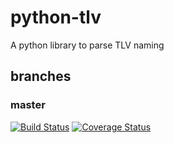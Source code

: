 # python-tlv
A python library to parse TLV naming

branches
---
### master
[![Build Status](https://travis-ci.org/Carrene/python-tlv.svg?branch=master)](https://travis-ci.org/Carrene/python-tlv)
[![Coverage Status](https://coveralls.io/repos/github/Carrene/python-tlv/badge.svg?branch=master)](https://coveralls.io/github/Carrene/python-tlv?branch=master)

